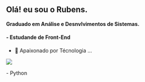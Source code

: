 ## Olá! eu sou o Rubens.

**Graduado em Análise e Desnvlvimentos de Sistemas.**


####  - Estudande de Front-End

- 🔭 Apaixonado por Técnologia ...
<p align="rigth">
<img src="http://img.shields.io/static/v1?label=STATUS&message=EM%20DESENVOLVIMENTO&color=GREEN&style=for-the-badge"/>
</p>
-  Python
  
  


